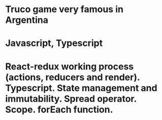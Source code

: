 # Truco game very famous in Argentina

# Javascript, Typescript

# React-redux working process (actions, reducers and render). Typescript.  State management and immutability. Spread operator. Scope. forEach function. 

